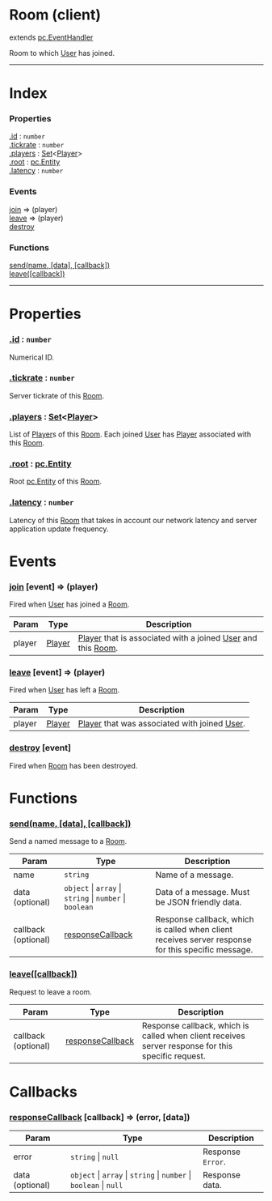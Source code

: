 # Room (client)
extends [pc.EventHandler]

Room to which [User] has joined.

---

# Index

### Properties

<a href='#property_id'>.id</a> : `number`  
<a href='#property_tickrate'>.tickrate</a> : `number`  
<a href='#property_players'>.players</a> : [Set]<[Player]>  
<a href='#property_root'>.root</a> : [pc.Entity]  
<a href='#property_latency'>.latency</a> : `number`  

### Events

<a href='#event_join'>join</a> => (player)  
<a href='#event_leave'>leave</a> => (player)  
<a href='#event_destroy'>destroy</a>  

### Functions

<a href='#function_send'>send(name, [data], [callback])</a>  
<a href='#function_leave'>leave([callback])</a>  


---


# Properties

<a name='property_id'></a>
### <a href='#property_id'>.id</a> : `number`  
Numerical ID.

<a name='property_tickrate'></a>
### <a href='#property_tickrate'>.tickrate</a> : `number`  
Server tickrate of this [Room].

<a name='property_players'></a>
### <a href='#property_players'>.players</a> : [Set]<[Player]>  
List of [Player]s of this [Room]. Each joined [User] has [Player] associated with this [Room].

<a name='property_root'></a>
### <a href='#property_root'>.root</a> : [pc.Entity]  
Root [pc.Entity] of this [Room].

<a name='property_latency'></a>
### <a href='#property_latency'>.latency</a> : `number`  
Latency of this [Room] that takes in account our network latency and server application update frequency.



# Events

<a name='event_join'></a>
### <a href='#event_join'>join</a> [event] => (player)  
Fired when [User] has joined a [Room].

| Param | Type | Description |
| --- | --- | --- |
| player | [Player] | [Player] that is associated with a joined [User] and this [Room]. |  


<a name='event_leave'></a>
### <a href='#event_leave'>leave</a> [event] => (player)  
Fired when [User] has left a [Room].

| Param | Type | Description |
| --- | --- | --- |
| player | [Player] | [Player] that was associated with joined [User]. |  


<a name='event_destroy'></a>
### <a href='#event_destroy'>destroy</a> [event]  
Fired when [Room] has been destroyed.



# Functions

<a name='function_send'></a>
### <a href='#function_send'>send(name, [data], [callback])</a>  

Send a named message to a [Room].

| Param | Type | Description |
| --- | --- | --- |
| name | `string` | Name of a message. |  
| data (optional) | `object` &#124; `array` &#124; `string` &#124; `number` &#124; `boolean` | Data of a message. Must be JSON friendly data. |  
| callback (optional) | <a href='#callback_responseCallback'>responseCallback</a> | Response callback, which is called when client receives server response for this specific message. |  


<a name='function_leave'></a>
### <a href='#function_leave'>leave([callback])</a>  

Request to leave a room.

| Param | Type | Description |
| --- | --- | --- |
| callback (optional) | <a href='#callback_responseCallback'>responseCallback</a> | Response callback, which is called when client receives server response for this specific request. |  



# Callbacks

<a name='callback_responseCallback'></a>
### <a href='#callback_responseCallback'>responseCallback</a> [callback] => (error, [data])  

| Param | Type | Description |
| --- | --- | --- |
| error | ````string```` &#124; ````null```` | Response `Error`. |  
| data (optional) | ````object```` &#124; ````array```` &#124; ````string```` &#124; ````number```` &#124; ````boolean```` &#124; ````null```` | Response data. |  




[pc.EventHandler]: https://developer.playcanvas.com/en/api/pc.EventHandler.html  
[Room]: ./Room.md  
[User]: ./User.md  
[Player]: ./Player.md  
[Set]: https://developer.mozilla.org/en-US/docs/Web/JavaScript/Reference/Global_Objects/Set  
[pc.Entity]: https://developer.playcanvas.com/en/api/pc.Entity.html  

